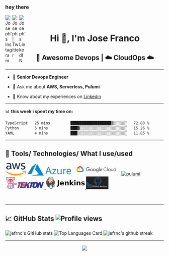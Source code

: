 ### hey there 
<a href="https://www.instagram.com/jefrnc/">
  <img align="left" alt="Joseph's Instagram" width="22px" src="https://raw.githubusercontent.com/hussainweb/hussainweb/main/icons/instagram.png" />
</a>
<a href="https://twitter.com/jefrnc">
  <img align="left" alt="Joseph | Twitter" width="22px" src="https://raw.githubusercontent.com/peterthehan/peterthehan/master/assets/twitter.svg" />
</a>
<a href="https://www.linkedin.com/in/joffranco/">
  <img align="left" alt="Joseph's LinkedIN" width="22px" src="https://raw.githubusercontent.com/peterthehan/peterthehan/master/assets/linkedin.svg" />
</a>

<br />

<h1 align="center">Hi 👋, I'm Jose Franco</h1>
<h2 align="center"><b>🚀 Awesome Devops | ☁️ CloudOps ☁️</b></h2>

---

- 🔭 **Senior Devops Engineer**

- 💬 Ask me about **AWS, Serverless, Pulumi**

- 📄 Know about my experiences on [Linkedin](https://www.linkedin.com/in/joffranco/)

---

📊 **this week i spent my time on:**
<!--START_SECTION:waka-->

```text
TypeScript   25 mins         ██████████████████▒░░░░░░   72.88 %
Python       5 mins          ███▓░░░░░░░░░░░░░░░░░░░░░   15.26 %
YAML         4 mins          ███░░░░░░░░░░░░░░░░░░░░░░   11.85 %
```

<!--END_SECTION:waka-->
---

<h2>🚀 Tools/ Technologies/ What I use/used</h2>

<p align="left">
    <a href="https://aws.amazon.com" target="_blank"> <img src="images/aws.png" alt="aws"  height="40"/> </a>
    <a href="#" target="_blank"> <img src="images/azure.png" alt="aws" height="40"/> </a>
    <a href="#" target="_blank"> <img src="images/gcloud.webp" alt="aws" height="40"/> </a>
    <a href="#" target="_blank"> <img src="https://www.pulumi.com/logos/brand/logo-on-black.svg" alt="pulumi" height="40"/> </a>
    <a href="#" target="_blank"> <img src="images/tekton.png" alt="tekton" height="40"/> </a>
    <a href="#" target="_blank"> <img src="images/jenkins.png" alt="jenkins" height="40"/> </a>
    <a href="#" target="_blank"> <img src="images/github.png" alt="jenkins" height="40"/> </a>
</p>
<br>

---

## 📈 GitHub Stats  ![Profile views](https://komarev.com/ghpvc/?username=jefrnc&color=blueviolet)
![jefrnc's GitHub stats](https://github-readme-stats.vercel.app/api?username=jefrnc&theme=blue-green&show_icons=true&line_height=27&count_private=true)
![Top Languages Card](https://github-readme-stats.vercel.app/api/top-langs/?username=jefrnc&theme=blue-green&langs_count=3)
![jefrnc's github streak](https://github-readme-streak-stats.herokuapp.com/?user=jefrnc&theme=blue-green)

---

<div align="center">
    <a href="https://www.buymeacoffee.com/" target="_blank" style="display: inline-block;">
        <img
            src="https://img.shields.io/badge/Donate-Buy%20Me%20A%20Coffee-orange.svg?style=flat-square"
            align="center"
        />
    </a></div>
<br />
